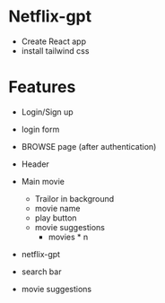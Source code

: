 # Netflix-gpt

- Create React app
- install tailwind css

# Features
- Login/Sign up 
 - login form

- BROWSE page (after authentication)

- Header
- Main movie
  - Trailor in background
  - movie name
  - play button 
  - movie suggestions
    - movies * n

- netflix-gpt
 - search bar
 - movie suggestions